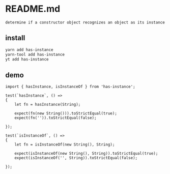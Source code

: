 # README.md

    determine if a constructor object recognizes an object as its instance

## install

```bash
yarn add has-instance
yarn-tool add has-instance
yt add has-instance
```

## demo

```
import { hasInstance, isInstanceOf } from 'has-instance';

test(`hasInstance`, () =>
{
	let fn = hasInstance(String);

	expect(fn(new String())).toStrictEqual(true);
	expect(fn('')).toStrictEqual(false);

});

test(`isInstanceOf`, () =>
{
	let fn = isInstanceOf(new String(), String);

	expect(isInstanceOf(new String(), String)).toStrictEqual(true);
	expect(isInstanceOf('', String)).toStrictEqual(false);

});
```
